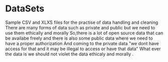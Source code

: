 # DataSets
Sample CSV and XLXS files for the practise of data handling and cleaning 
There are many forms of data such as private and public but we need to use them ethically and morally
So,there is a lot of open source data that can be availabe freely
and there is also some public data where we need to have a proper authorization
And coming to the private data 
      "we dont have access for that and it may be illegal to access or have that data"
What ever the data is we should not violet the data ethicaly and morally .
